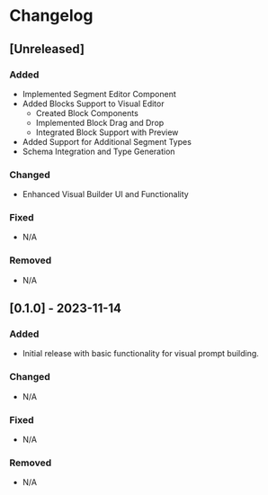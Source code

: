 # Changelog

## [Unreleased]

### Added
- Implemented Segment Editor Component
- Added Blocks Support to Visual Editor
  - Created Block Components
  - Implemented Block Drag and Drop
  - Integrated Block Support with Preview
- Added Support for Additional Segment Types
- Schema Integration and Type Generation

### Changed
- Enhanced Visual Builder UI and Functionality

### Fixed
- N/A

### Removed
- N/A

## [0.1.0] - 2023-11-14

### Added
- Initial release with basic functionality for visual prompt building.

### Changed
- N/A

### Fixed
- N/A

### Removed
- N/A
